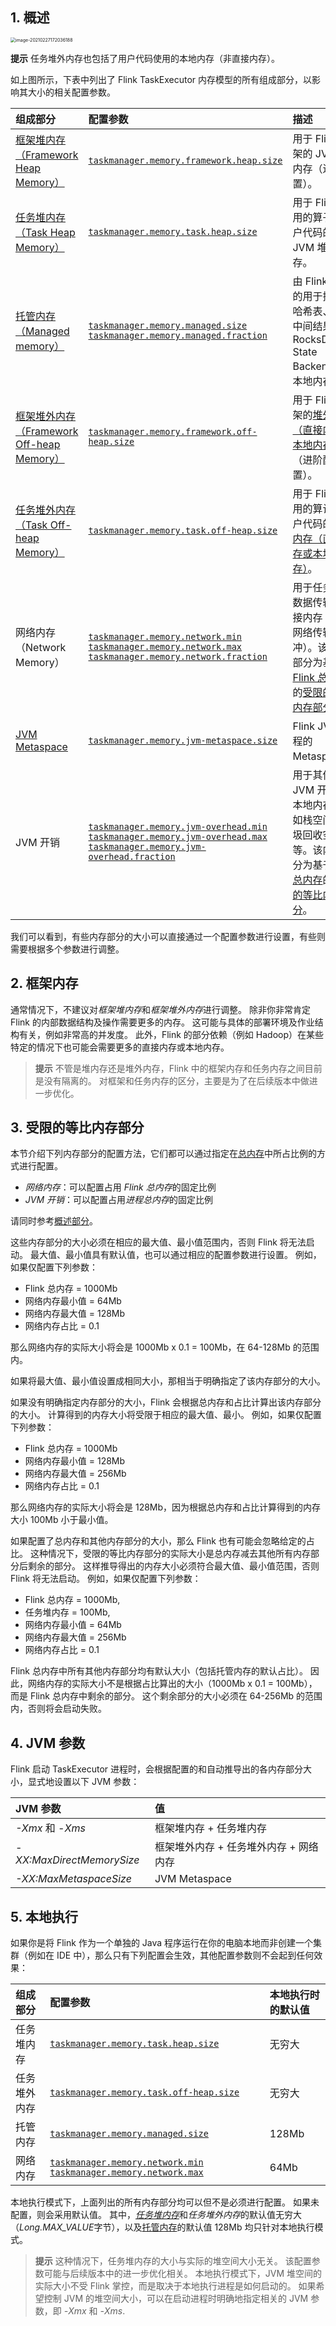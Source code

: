 ## 1. 概述



<img src="/Users/song/Library/Application Support/typora-user-images/image-20210227172036188.png" alt="image-20210227172036188" style="zoom:50%;" />


**提示** 任务堆外内存也包括了用户代码使用的本地内存（非直接内存）。

如上图所示，下表中列出了 Flink TaskExecutor 内存模型的所有组成部分，以影响其大小的相关配置参数。

| **组成部分**                                                 | **配置参数**                                                 | **描述**                                                     |
| :----------------------------------------------------------- | :----------------------------------------------------------- | :----------------------------------------------------------- |
| [框架堆内存（Framework Heap Memory）](https://ci.apache.org/projects/flink/flink-docs-release-1.10/zh/ops/memory/mem_detail.html#框架内存) | [`taskmanager.memory.framework.heap.size`](https://ci.apache.org/projects/flink/flink-docs-release-1.10/zh/ops/config.html#taskmanager-memory-framework-heap-size) | 用于 Flink 框架的 JVM 堆内存（进阶配置）。                   |
| [任务堆内存（Task Heap Memory）](https://ci.apache.org/projects/flink/flink-docs-release-1.10/zh/ops/memory/mem_setup.html#任务算子堆内存) | [`taskmanager.memory.task.heap.size`](https://ci.apache.org/projects/flink/flink-docs-release-1.10/zh/ops/config.html#taskmanager-memory-task-heap-size) | 用于 Flink 应用的算子及用户代码的 JVM 堆内存。               |
| [托管内存（Managed memory）](https://ci.apache.org/projects/flink/flink-docs-release-1.10/zh/ops/memory/mem_setup.html#托管内存) | [`taskmanager.memory.managed.size`](https://ci.apache.org/projects/flink/flink-docs-release-1.10/zh/ops/config.html#taskmanager-memory-managed-size) [`taskmanager.memory.managed.fraction`](https://ci.apache.org/projects/flink/flink-docs-release-1.10/zh/ops/config.html#taskmanager-memory-managed-fraction) | 由 Flink 管理的用于排序、哈希表、缓存中间结果及 RocksDB State Backend 的本地内存。 |
| [框架堆外内存（Framework Off-heap Memory）](https://ci.apache.org/projects/flink/flink-docs-release-1.10/zh/ops/memory/mem_detail.html#框架内存) | [`taskmanager.memory.framework.off-heap.size`](https://ci.apache.org/projects/flink/flink-docs-release-1.10/zh/ops/config.html#taskmanager-memory-framework-off-heap-size) | 用于 Flink 框架的[堆外内存（直接内存或本地内存）](https://ci.apache.org/projects/flink/flink-docs-release-1.10/zh/ops/memory/mem_setup.html#配置堆外内存直接内存或本地内存)（进阶配置）。 |
| [任务堆外内存（Task Off-heap Memory）](https://ci.apache.org/projects/flink/flink-docs-release-1.10/zh/ops/memory/mem_setup.html#配置堆外内存直接内存或本地内存) | [`taskmanager.memory.task.off-heap.size`](https://ci.apache.org/projects/flink/flink-docs-release-1.10/zh/ops/config.html#taskmanager-memory-task-off-heap-size) | 用于 Flink 应用的算计及用户代码的[堆外内存（直接内存或本地内存）](https://ci.apache.org/projects/flink/flink-docs-release-1.10/zh/ops/memory/mem_setup.html#配置堆外内存直接内存或本地内存)。 |
| 网络内存（Network Memory）                                   | [`taskmanager.memory.network.min`](https://ci.apache.org/projects/flink/flink-docs-release-1.10/zh/ops/config.html#taskmanager-memory-network-min) [`taskmanager.memory.network.max`](https://ci.apache.org/projects/flink/flink-docs-release-1.10/zh/ops/config.html#taskmanager-memory-network-max) [`taskmanager.memory.network.fraction`](https://ci.apache.org/projects/flink/flink-docs-release-1.10/zh/ops/config.html#taskmanager-memory-network-fraction) | 用于任务之间数据传输的直接内存（例如网络传输缓冲）。该内存部分为基于 [Flink 总内存](https://ci.apache.org/projects/flink/flink-docs-release-1.10/zh/ops/memory/mem_setup.html#配置总内存)的[受限的等比内存部分](https://ci.apache.org/projects/flink/flink-docs-release-1.10/zh/ops/memory/mem_detail.html#受限的等比内存部分)。 |
| [JVM Metaspace](https://ci.apache.org/projects/flink/flink-docs-release-1.10/zh/ops/memory/mem_detail.html#jvm-参数) | [`taskmanager.memory.jvm-metaspace.size`](https://ci.apache.org/projects/flink/flink-docs-release-1.10/zh/ops/config.html#taskmanager-memory-jvm-metaspace-size) | Flink JVM 进程的 Metaspace。                                 |
| JVM 开销                                                     | [`taskmanager.memory.jvm-overhead.min`](https://ci.apache.org/projects/flink/flink-docs-release-1.10/zh/ops/config.html#taskmanager-memory-jvm-overhead-min) [`taskmanager.memory.jvm-overhead.max`](https://ci.apache.org/projects/flink/flink-docs-release-1.10/zh/ops/config.html#taskmanager-memory-jvm-overhead-max) [`taskmanager.memory.jvm-overhead.fraction`](https://ci.apache.org/projects/flink/flink-docs-release-1.10/zh/ops/config.html#taskmanager-memory-jvm-overhead-fraction) | 用于其他 JVM 开销的本地内存，例如栈空间、垃圾回收空间等。该内存部分为基于[进程总内存](https://ci.apache.org/projects/flink/flink-docs-release-1.10/zh/ops/memory/mem_setup.html#配置总内存)的[受限的等比内存部分](https://ci.apache.org/projects/flink/flink-docs-release-1.10/zh/ops/memory/mem_detail.html#受限的等比内存部分)。 |



我们可以看到，有些内存部分的大小可以直接通过一个配置参数进行设置，有些则需要根据多个参数进行调整。



## 2. 框架内存

通常情况下，不建议对*框架堆内存*和*框架堆外内存*进行调整。 除非你非常肯定 Flink 的内部数据结构及操作需要更多的内存。 这可能与具体的部署环境及作业结构有关，例如非常高的并发度。 此外，Flink 的部分依赖（例如 Hadoop）在某些特定的情况下也可能会需要更多的直接内存或本地内存。

> **提示** 不管是堆内存还是堆外内存，Flink 中的框架内存和任务内存之间目前是没有隔离的。 对框架和任务内存的区分，主要是为了在后续版本中做进一步优化。



## 3. 受限的等比内存部分

本节介绍下列内存部分的配置方法，它们都可以通过指定在[总内存](https://ci.apache.org/projects/flink/flink-docs-release-1.10/zh/ops/memory/mem_setup.html#配置总内存)中所占比例的方式进行配置。

- *网络内存*：可以配置占用 *Flink 总内存*的固定比例
- *JVM 开销*：可以配置占用*进程总内存*的固定比例

请同时参考[概述部分](https://ci.apache.org/projects/flink/flink-docs-release-1.10/zh/ops/memory/mem_detail.html#概述)。

这些内存部分的大小必须在相应的最大值、最小值范围内，否则 Flink 将无法启动。 最大值、最小值具有默认值，也可以通过相应的配置参数进行设置。 例如，如果仅配置下列参数：

- Flink 总内存 = 1000Mb
- 网络内存最小值 = 64Mb
- 网络内存最大值 = 128Mb
- 网络内存占比 = 0.1

那么网络内存的实际大小将会是 1000Mb x 0.1 = 100Mb，在 64-128Mb 的范围内。

如果将最大值、最小值设置成相同大小，那相当于明确指定了该内存部分的大小。

如果没有明确指定内存部分的大小，Flink 会根据总内存和占比计算出该内存部分的大小。 计算得到的内存大小将受限于相应的最大值、最小。 例如，如果仅配置下列参数：

- Flink 总内存 = 1000Mb
- 网络内存最小值 = 128Mb
- 网络内存最大值 = 256Mb
- 网络内存占比 = 0.1

那么网络内存的实际大小将会是 128Mb，因为根据总内存和占比计算得到的内存大小 100Mb 小于最小值。

如果配置了总内存和其他内存部分的大小，那么 Flink 也有可能会忽略给定的占比。 这种情况下，受限的等比内存部分的实际大小是总内存减去其他所有内存部分后剩余的部分。 这样推导得出的内存大小必须符合最大值、最小值范围，否则 Flink 将无法启动。 例如，如果仅配置下列参数：

- Flink 总内存 = 1000Mb,
- 任务堆内存 = 100Mb,
- 网络内存最小值 = 64Mb
- 网络内存最大值 = 256Mb
- 网络内存占比 = 0.1

Flink 总内存中所有其他内存部分均有默认大小（包括托管内存的默认占比）。 因此，网络内存的实际大小不是根据占比算出的大小（1000Mb x 0.1 = 100Mb），而是 Flink 总内存中剩余的部分。 这个剩余部分的大小必须在 64-256Mb 的范围内，否则将会启动失败。



## 4. JVM 参数

Flink 启动 TaskExecutor 进程时，会根据配置的和自动推导出的各内存部分大小，显式地设置以下 JVM 参数：

| **JVM 参数**              | **值**                                 |
| :------------------------ | :------------------------------------- |
| *-Xmx* 和 *-Xms*          | 框架堆内存 + 任务堆内存                |
| *-XX:MaxDirectMemorySize* | 框架堆外内存 + 任务堆外内存 + 网络内存 |
| *-XX:MaxMetaspaceSize*    | JVM Metaspace                          |





## 5. 本地执行

如果你是将 Flink 作为一个单独的 Java 程序运行在你的电脑本地而非创建一个集群（例如在 IDE 中），那么只有下列配置会生效，其他配置参数则不会起到任何效果：

| **组成部分** | **配置参数**                                                 | **本地执行时的默认值** |
| :----------- | :----------------------------------------------------------- | :--------------------- |
| 任务堆内存   | [`taskmanager.memory.task.heap.size`](https://ci.apache.org/projects/flink/flink-docs-release-1.10/zh/ops/config.html#taskmanager-memory-task-heap-size) | 无穷大                 |
| 任务堆外内存 | [`taskmanager.memory.task.off-heap.size`](https://ci.apache.org/projects/flink/flink-docs-release-1.10/zh/ops/config.html#taskmanager-memory-task-off-heap-size) | 无穷大                 |
| 托管内存     | [`taskmanager.memory.managed.size`](https://ci.apache.org/projects/flink/flink-docs-release-1.10/zh/ops/config.html#taskmanager-memory-managed-size) | 128Mb                  |
| 网络内存     | [`taskmanager.memory.network.min`](https://ci.apache.org/projects/flink/flink-docs-release-1.10/zh/ops/config.html#taskmanager-memory-network-min) [`taskmanager.memory.network.max`](https://ci.apache.org/projects/flink/flink-docs-release-1.10/zh/ops/config.html#taskmanager-memory-network-max) | 64Mb                   |



本地执行模式下，上面列出的所有内存部分均可以但不是必须进行配置。 如果未配置，则会采用默认值。 其中，[*任务堆内存*](https://ci.apache.org/projects/flink/flink-docs-release-1.10/zh/ops/memory/mem_setup.html#任务算子堆内存)和*任务堆外内存*的默认值无穷大（*Long.MAX_VALUE*字节），以及[托管内存](https://ci.apache.org/projects/flink/flink-docs-release-1.10/zh/ops/memory/mem_setup.html#托管内存)的默认值 128Mb 均只针对本地执行模式。

> **提示** 这种情况下，任务堆内存的大小与实际的堆空间大小无关。 该配置参数可能与后续版本中的进一步优化相关。 本地执行模式下，JVM 堆空间的实际大小不受 Flink 掌控，而是取决于本地执行进程是如何启动的。 如果希望控制 JVM 的堆空间大小，可以在启动进程时明确地指定相关的 JVM 参数，即 *-Xmx* 和 *-Xms*.